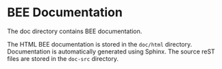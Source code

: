 # BEE Documentation
The doc directory contains BEE documentation.

The HTML BEE documentation is stored in the `doc/html` directory.
Documentation is automatically generated using Sphinx. The source
reST files are stored in the `doc-src` directory.
